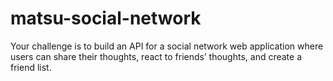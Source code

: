 # matsu-social-network
Your challenge is to build an API for a social network web application where users can share their thoughts, react to friends’ thoughts, and create a friend list.
